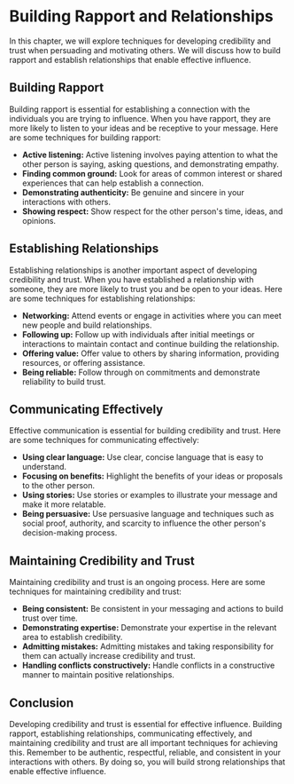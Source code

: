 # Building Rapport and Relationships

In this chapter, we will explore techniques for developing credibility and trust when persuading and motivating others. We will discuss how to build rapport and establish relationships that enable effective influence.

Building Rapport
----------------

Building rapport is essential for establishing a connection with the individuals you are trying to influence. When you have rapport, they are more likely to listen to your ideas and be receptive to your message. Here are some techniques for building rapport:

* **Active listening:** Active listening involves paying attention to what the other person is saying, asking questions, and demonstrating empathy.
* **Finding common ground:** Look for areas of common interest or shared experiences that can help establish a connection.
* **Demonstrating authenticity:** Be genuine and sincere in your interactions with others.
* **Showing respect:** Show respect for the other person's time, ideas, and opinions.

Establishing Relationships
--------------------------

Establishing relationships is another important aspect of developing credibility and trust. When you have established a relationship with someone, they are more likely to trust you and be open to your ideas. Here are some techniques for establishing relationships:

* **Networking:** Attend events or engage in activities where you can meet new people and build relationships.
* **Following up:** Follow up with individuals after initial meetings or interactions to maintain contact and continue building the relationship.
* **Offering value:** Offer value to others by sharing information, providing resources, or offering assistance.
* **Being reliable:** Follow through on commitments and demonstrate reliability to build trust.

Communicating Effectively
-------------------------

Effective communication is essential for building credibility and trust. Here are some techniques for communicating effectively:

* **Using clear language:** Use clear, concise language that is easy to understand.
* **Focusing on benefits:** Highlight the benefits of your ideas or proposals to the other person.
* **Using stories:** Use stories or examples to illustrate your message and make it more relatable.
* **Being persuasive:** Use persuasive language and techniques such as social proof, authority, and scarcity to influence the other person's decision-making process.

Maintaining Credibility and Trust
---------------------------------

Maintaining credibility and trust is an ongoing process. Here are some techniques for maintaining credibility and trust:

* **Being consistent:** Be consistent in your messaging and actions to build trust over time.
* **Demonstrating expertise:** Demonstrate your expertise in the relevant area to establish credibility.
* **Admitting mistakes:** Admitting mistakes and taking responsibility for them can actually increase credibility and trust.
* **Handling conflicts constructively:** Handle conflicts in a constructive manner to maintain positive relationships.

Conclusion
----------

Developing credibility and trust is essential for effective influence. Building rapport, establishing relationships, communicating effectively, and maintaining credibility and trust are all important techniques for achieving this. Remember to be authentic, respectful, reliable, and consistent in your interactions with others. By doing so, you will build strong relationships that enable effective influence.
